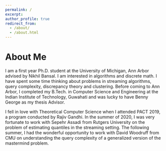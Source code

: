 ```yaml
---
permalink: /
excerpt: 
author_profile: true
redirect_from: 
  - /about/
  - /about.html
---
```


About Me
======
I am a first year Ph.D. student at the University of Michigan, Ann Arbor advised by Nikhil Bansal.  I am interested in algorithms and discrete math. I have spent some time thinking about problems in streaming algorithms, query complexity, discrepancy theory and clustering. Before coming to Ann Arbor, I completed my B.Tech. in Computer Science and Engineering at the Indian Institute of Technology, Guwahati and was lucky to have Benny George as my thesis Advisor. 

I fell in love with Theoretical Computer Science when I attended PACT 2019, a program conducted by Rajiv Gandhi. In the summer of 2020, I was very fortunate to work with  Sepehr Assadi from Rutgers University on the problem of estimating quantiles in the streaming setting. The following summer, I had the wonderful opportunity to work with David Woodruff from CMU on understanding the query complexity of a generalized version of the mastermind problem. 


